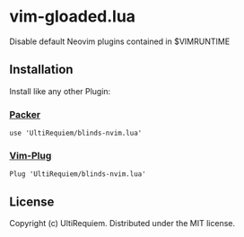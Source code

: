 # vim-gloaded.lua

Disable default Neovim plugins contained in $VIMRUNTIME

## Installation

Install like any other Plugin:

### [Packer](https://github.com/wbthomason/packer.nvim)

```
use 'UltiRequiem/blinds-nvim.lua'
```

### [Vim-Plug](https://github.com/junegunn/vim-plug)

```
Plug 'UltiRequiem/blinds-nvim.lua'
```

## License

Copyright (c) UltiRequiem. Distributed under the MIT license.
